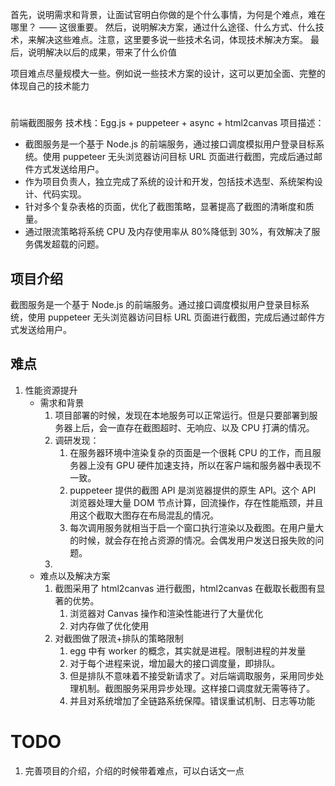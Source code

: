 首先，说明需求和背景，让面试官明白你做的是个什么事情，为何是个难点，难在哪里？ —— 这很重要。
然后，说明解决方案，通过什么途径、什么方式、什么技术，来解决这些难点。注意，这里要多说一些技术名词，体现技术解决方案。
最后，说明解决以后的成果，带来了什么价值

项目难点尽量规模大一些。例如说一些技术方案的设计，这可以更加全面、完整的体现自己的技术能力

#

前端截图服务
技术栈：Egg.js + puppeteer + async + html2canvas
项目描述：

- 截图服务是一个基于 Node.js 的前端服务，通过接口调度模拟用户登录目标系统。使用 puppeteer 无头浏览器访问目标 URL 页面进行截图，完成后通过邮件方式发送给用户。
- 作为项目负责人，独立完成了系统的设计和开发，包括技术选型、系统架构设计、代码实现。
- 针对多个复杂表格的页面，优化了截图策略，显著提高了截图的清晰度和质量。
- 通过限流策略将系统 CPU 及内存使用率从 80%降低到 30%，有效解决了服务偶发超载的问题。


<!-- - 增加了接口错误拦截机制、错误重试机制、监控告警、日志等功能。 -->

## 项目介绍

截图服务是一个基于 Node.js 的前端服务。通过接口调度模拟用户登录目标系统，使用 puppeteer 无头浏览器访问目标 URL 页面进行截图，完成后通过邮件方式发送给用户。

## 难点

<!-- 1. 截图表格滚动区域+截图错乱问题
   - 需求和背景
     1. 需求是基于对页面权限的页面做模拟登录截图发日报的，而表格是存在滚动区域的（横向滚动+竖向滚动）。
        1. 截图部分区域横向 + 竖向滚动区域，通过调用原生截取 node 的是可以
        2. puppeteer 提供了原生截图 API，但是这个截图多个长 dom 会出现布局混乱的问题。经过调研后发现这个 API 用的是浏览器截图命令。而浏览器在处理大量 DOM 节点，会出现性能瓶颈，而且服务是部署在容器里的，小核容器性能是比不过电脑的，而在京数通的中国式日报中存在多个复杂表格组合的情况。基于这个需求背景改变了思路，使用 puppeteer 进行无头浏览器模拟登录渲染页面，而后通过调用 html2canvas 进行截图，html2canvas 在截取长截图有显著的优势。
           1.
        3.
   - 难点以及解决方案
     1.  -->

1. 性能资源提升
   - 需求和背景
     1. 项目部署的时候，发现在本地服务可以正常运行。但是只要部署到服务器上后，会一直存在截图超时、无响应、以及 CPU 打满的情况。
     2. 调研发现：
        1. 在服务器环境中渲染复杂的页面是一个很耗 CPU 的工作，而且服务器上没有 GPU 硬件加速支持，所以在客户端和服务器中表现不一致。
        2. puppeteer 提供的截图 API 是浏览器提供的原生 API。这个 API 浏览器处理大量 DOM 节点计算，回流操作，存在性能瓶颈，并且用这个截取大图存在布局混乱的情况。
        3. 每次调用服务就相当于启一个窗口执行渲染以及截图。在用户量大的时候，就会存在抢占资源的情况。会偶发用户发送日报失败的问题。
     3.
   - 难点以及解决方案
     1. 截图采用了 html2canvas 进行截图，html2canvas 在截取长截图有显著的优势。
        1. 浏览器对 Canvas 操作和渲染性能进行了大量优化
        2. 对内存做了优化使用
     2. 对截图做了限流+排队的策略限制
        1. egg 中有 worker 的概念，其实就是进程。限制进程的并发量
        2. 对于每个进程来说，增加最大的接口调度量，即排队。
        3. 但是排队不意味着不接受新请求了。对后端调取服务，采用同步处理机制。截图服务采用异步处理。这样接口调度就无需等待了。
        4. 并且对系统增加了全链路系统保障。错误重试机制、日志等功能


# TODO
1. 完善项目的介绍，介绍的时候带着难点，可以白话文一点